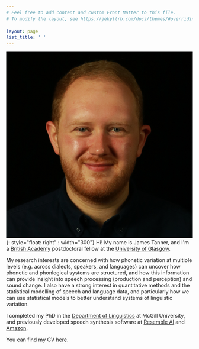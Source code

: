 ```yaml
---
# Feel free to add content and custom Front Matter to this file.
# To modify the layout, see https://jekyllrb.com/docs/themes/#overriding-theme-defaults

layout: page
list_title: ' '
---
```



![image](photo.png){: style="float: right" : width="300"}
Hi! My name is James Tanner, and I'm a [British Academy](https://www.thebritishacademy.ac.uk/) postdoctoral fellow at the [University of Glasgow](https://www.gla.ac.uk/).

My research interests are concerned with how phonetic variation at multiple levels (e.g. across dialects, speakers, and languages) can uncover how phonetic and phonlogical systems are structured, and how this information can provide insight into speech processing (production and perception) and sound change. I also have a strong interest in quantitative methods and the statistical modelling of speech and language data, and particularly how we can use statistical models to better understand systems of linguistic variation.

I completed my PhD in the [Department of Linguistics](https://www.mcgill.ca/linguistics/) at McGill University, and previously developed speech synthesis software at [Resemble AI](https://www.resemble.ai/) and [Amazon](http://amazon.com/).

You can find my CV [here](/JamesTannerCV.pdf). 